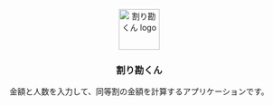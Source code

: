 <p align="center">
  <img src="https://github.com/toshifumiimanishi/warikan-kun/blob/master/static/logo.svg" alt="割り勘くん logo" width="72" height="72">
</p>

<h3 align="center">割り勘くん</h3>

<p align="center">金額と人数を入力して、同等割の金額を計算するアプリケーションです。</p>
